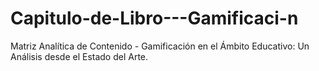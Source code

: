 # Capitulo-de-Libro---Gamificaci-n
Matriz Analítica de Contenido - Gamificación en el Ámbito Educativo: Un Análisis desde el Estado del Arte.
